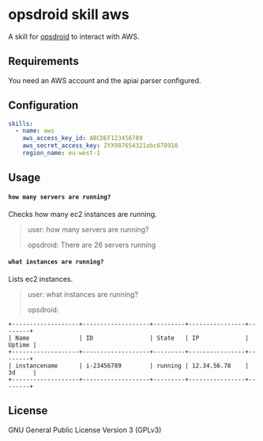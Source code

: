 # opsdroid skill aws

A skill for [opsdroid](https://github.com/opsdroid/opsdroid) to interact with AWS.

## Requirements

You need an AWS account and the apiai parser configured.

## Configuration

```yaml
skills:
  - name: aws
    aws_access_key_id: ABCDEF123456789
    aws_secret_access_key: ZYX987654321abc678910
    region_name: eu-west-1
```

## Usage

#### `how many servers are running?`

Checks how many ec2 instances are running.

> user: how many servers are running?
>
> opsdroid: There are 26 servers running

#### `what instances are running?`

Lists ec2 instances.

> user: what instances are running?
>
> opsdroid:

```
+-------------------+-------------------+---------+----------------+--------+
| Name              | ID                | State   | IP             | Uptime |
+-------------------+-------------------+---------+----------------+--------+
| instancename      | i-23456789        | running | 12.34.56.78    | 3d     |
+-------------------+-------------------+---------+----------------+--------+
```

## License

GNU General Public License Version 3 (GPLv3)
